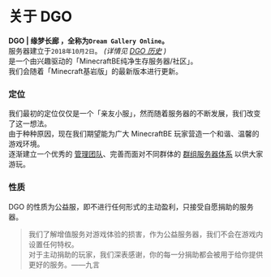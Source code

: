 <!-- notice/about -->

# 关于 DGO

 **DGO | 缘梦长廊 ，全称为`Dream Gallery Online`。** <br/>
 服务器建立于`2018年10月2日`。 *(详情见 [DGO 历史](information/DGOHistory) )* <br/>
 是一个由兴趣驱动的「MinecraftBE纯净生存服务器/社区」。<br/>
我们会随着「Minecraft基岩版」的最新版本进行更新。



### 定位

我们最初的定位仅仅是一个「亲友小服」，然而随着服务器的不断发展，我们改变了这一想法。<br/>
由于种种原因，现在我们期望能为广大 MinecraftBE 玩家营造一个和谐、温馨的游戏环境。<br/>
逐渐建立一个优秀的 [管理团队](other/contact?id=管理团队)、完善而面对不同群体的 [群组服务器体系](notice/server) 以供大家游玩。



### 性质

DGO 的性质为公益服，即不进行任何形式的主动盈利，只接受自愿捐助的服务器。

> 我们了解增值服务对游戏体验的损害，作为公益服务器，我们不会在游戏内设置任何特权。<br/>
对于主动捐助的玩家，我们深表感谢，你的每一分捐助都会被用于给你提供更好的服务。——九言